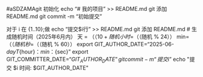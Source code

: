 #aSDZAMAgit 初始化
echo “# 我的项目” >> README.md
git 添加 README.md
git commit -m “初始提交”

对于 i 在 {1..10};做
echo “提交$i行” >> README.md
git 添加 README.md
    # 生成随机时间（2025年6月内）
天 = $（（10 + 随机 % 10））
小时=$（（随机 % 24））
min=$（（随机 % 60））
秒=$（（随机 % 60））
export GIT_AUTHOR_DATE=“2025-06-${day}T${hour}：${min}：${sec}”
export GIT_COMMITTER_DATE=“$GIT_AUTHOR_DATE”
git commit -m “提交$i”
    echo "提交 $i 时间: $GIT_AUTHOR_DATE"